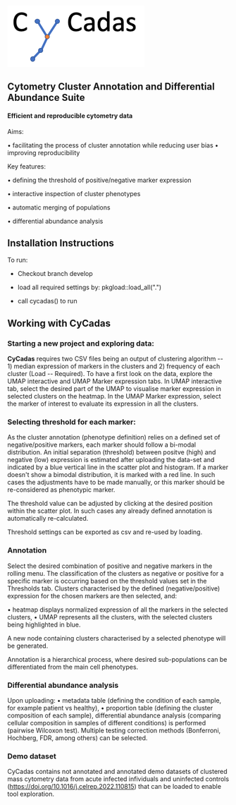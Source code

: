 ![Alt text](./cycadas_logo.png)

## Cytometry Cluster Annotation and Differential Abundance Suite

#### Efficient and reproducible cytometry data

Aims:

• facilitating the process of cluster annotation while reducing user bias • improving reproducibility

Key features:

• defining the threshold of positive/negative marker expression

• interactive inspection of cluster phenotypes

• automatic merging of populations

• differential abundance analysis

## Installation Instructions

To run:

-   Checkout branch develop

<!-- -->

-   load all required settings by: pkgload::load_all(".")

-   call cycadas() to run

## Working with CyCadas

### Starting a new project and exploring data:

**CyCadas** requires two CSV files being an output of clustering algorithm -- 1) median expression of markers in the clusters and 2) frequency of each cluster (Load -- Required). To have a first look on the data, explore the UMAP interactive and UMAP Marker expression tabs. In UMAP interactive tab, select the desired part of the UMAP to visualise marker expression in selected clusters on the heatmap. In the UMAP Marker expression, select the marker of interest to evaluate its expression in all the clusters.

### Selecting threshold for each marker:

As the cluster annotation (phenotype definition) relies on a defined set of negative/positive markers, each marker should follow a bi-modal distribution. An initial separation (threshold) between positve (high) and negative (low) expression is estimated after uploading the data-set and indicated by a blue vertical line in the scatter plot and histogram. If a marker doesn't show a bimodal distribution, it is marked with a red line. In such cases the adjustments have to be made manually, or this marker should be re-considered as phenotypic marker.

The threshold value can be adjusted by clicking at the desired position within the scatter plot. In such cases any already defined annotation is automatically re-calculated.

Threshold settings can be exported as csv and re-used by loading.

### Annotation

Select the desired combination of positive and negative markers in the rolling menu. The classification of the clusters as negative or positive for a specific marker is occurring based on the threshold values set in the Thresholds tab. Clusters characterised by the defined (negative/positive) expression for the chosen markers are then selected, and:

• heatmap displays normalized expression of all the markers in the selected clusters, • UMAP represents all the clusters, with the selected clusters being highlighted in blue.

A new node containing clusters characterised by a selected phenotype will be generated.

Annotation is a hierarchical process, where desired sub-populations can be differentiated from the main cell phenotypes.

### Differential abundance analysis

Upon uploading: • metadata table (defining the condition of each sample, for example patient vs healthy), • proportion table (defining the cluster composition of each sample), differential abundance analysis (comparing cellular composition in samples of different conditions) is performed (pairwise Wilcoxon test). Multiple testing correction methods (Bonferroni, Hochberg, FDR, among others) can be selected.

### Demo dataset

CyCadas contains not annotated and annotated demo datasets of clustered mass cytometry data from acute infected infividuals and uninfected controls (<https://doi.org/10.1016/j.celrep.2022.110815>) that can be loaded to enable tool exploration.
